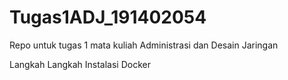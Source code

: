 # Tugas1ADJ_191402054
Repo untuk tugas 1 mata kuliah Administrasi dan Desain Jaringan

Langkah Langkah Instalasi Docker
